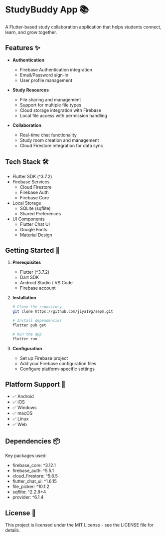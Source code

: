 # StudyBuddy App 📚

A Flutter-based study collaboration application that helps students connect, learn, and grow together.

## Features ✨

- **Authentication** 
  - Firebase Authentication integration
  - Email/Password sign-in
  - User profile management

- **Study Resources**
  - File sharing and management
  - Support for multiple file types
  - Cloud storage integration with Firebase
  - Local file access with permission handling

- **Collaboration**
  - Real-time chat functionality
  - Study room creation and management
  - Cloud Firestore integration for data sync

## Tech Stack 🛠️

- Flutter SDK (^3.7.2)
- Firebase Services
  - Cloud Firestore
  - Firebase Auth
  - Firebase Core
- Local Storage
  - SQLite (sqflite)
  - Shared Preferences
- UI Components
  - Flutter Chat UI
  - Google Fonts
  - Material Design

## Getting Started 🚀

1. **Prerequisites**
   - Flutter (^3.7.2)
   - Dart SDK
   - Android Studio / VS Code
   - Firebase account

2. **Installation**
   ```bash
   # Clone the repository
   git clone https://github.com/jiya19g/sepm.git

   # Install dependencies
   flutter pub get

   # Run the app
   flutter run
   ```

3. **Configuration**
   - Set up Firebase project
   - Add your Firebase configuration files
   - Configure platform-specific settings

## Platform Support 📱

- ✅ Android
- ✅ iOS
- ✅ Windows
- ✅ macOS
- ✅ Linux
- ✅ Web

## Dependencies 📦

Key packages used:
- firebase_core: ^3.12.1
- firebase_auth: ^5.5.1
- cloud_firestore: ^5.6.5
- flutter_chat_ui: ^1.6.15
- file_picker: ^10.1.2
- sqflite: ^2.2.8+4
- provider: ^6.1.4

## License 📄

This project is licensed under the MIT License - see the LICENSE file for details.
